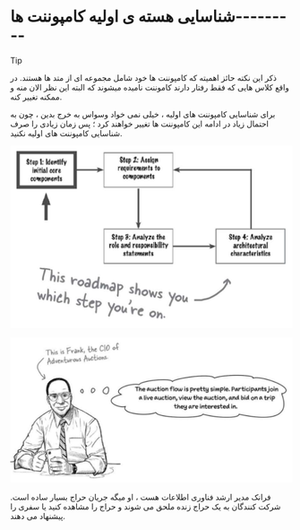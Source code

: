 # شناسایی هسته ی اولیه کامپوننت ها---------

>[!tip]
>ذکر این نکته حائز اهمیته که کامپوننت ها خود شامل مجموعه ای از متد ها هستند. در واقع کلاس هایی که فقط رفتار دارند کاموننت نامیده میشوند که البته این نظر الان منه و ممکنه تغییر کنه.

برای شناسایی کامپوننت های اولیه ، خیلی نمی خواد وسواس به خرج بدین ، چون به احتمال زیاد در ادامه این کامپوننت ها تغییر خواهند کرد ؛ پس زمان زیادی را صرف شناسایی کامپوننت های اولیه نکنید.

![](./Images/Pasted%20image%2020240404193644.png)

![](./Images/Pasted%20image%2020240404193901.png)

فرانک مدیر ارشد فناوری اطلاعات هست ،  او میگه جریان حراج بسیار ساده است. شرکت کنندگان به یک حراج زنده ملحق می شوند و حراج را مشاهده کنید یا سفری را پیشنهاد می دهند.
